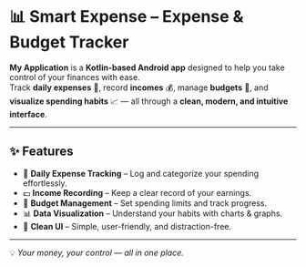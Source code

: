 # 📊 Smart Expense – Expense & Budget Tracker

**My Application** is a **Kotlin-based Android app** designed to help you take control of your finances with ease.  
Track **daily expenses** 💸, record **incomes** 💰, manage **budgets** 🎯, and **visualize spending habits** 📈 — all through a **clean, modern, and intuitive interface**.

---

## ✨ Features
- 📅 **Daily Expense Tracking** – Log and categorize your spending effortlessly.  
- 💵 **Income Recording** – Keep a clear record of your earnings.  
- 🎯 **Budget Management** – Set spending limits and track progress.  
- 📊 **Data Visualization** – Understand your habits with charts & graphs.  
- 🖤 **Clean UI** – Simple, user-friendly, and distraction-free.

---

💡 *Your money, your control — all in one place.*
